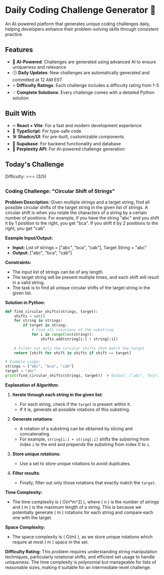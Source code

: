 # Daily Coding Challenge Generator 🚀

An AI-powered platform that generates unique coding challenges daily, helping developers enhance their problem-solving skills through consistent practice.

## Features

- 🤖 **AI-Powered**: Challenges are generated using advanced AI to ensure uniqueness and relevance
- 🕒 **Daily Updates**: New challenges are automatically generated and committed at 12 AM EST
- ⭐ **Difficulty Ratings**: Each challenge includes a difficulty rating from 1-5
- 💡 **Complete Solutions**: Every challenge comes with a detailed Python solution

## Built With

- 🔥 **React + Vite**: For a fast and modern development experience
- 🔷 **TypeScript**: For type-safe code
- 🛠️ **Shadcn/UI**: For pre-built, customizable components
- 🔌 **Supabase**: For backend functionality and database
- 🤖 **Perplexity API**: For AI-powered challenge generation

## Today's Challenge

Difficulty: ⭐⭐⭐ (3/5)

### Coding Challenge: "Circular Shift of Strings"

**Problem Description:**
Given multiple strings and a target string, find all possible circular shifts of the target string in the given list of strings. A circular shift is when you rotate the characters of a string by a certain number of positions. For example, if you have the string "abc" and you shift it by 1 position to the right, you get "bca". If you shift it by 2 positions to the right, you get "cab".

**Example Input/Output:**

- **Input:** List of strings = ["abc", "bca", "cab"], Target String = "abc"
- **Output:** ["abc", "bca", "cab"]

**Constraints:**
- The input list of strings can be of any length.
- The target string will be present multiple times, and each shift will result in a valid string.
- The task is to find all unique circular shifts of the target string in the given list.

**Solution in Python:**

```python
def find_circular_shifts(strings, target):
    shifts = set()
    for string in strings:
        if target in string:
            # Find all rotations of the substring
            for i in range(len(string)):
                shifts.add(string[i:] + string[:i])
    
    # Filter out only the circular shifts that match the target
    return [shift for shift in shifts if shift == target]

# Example usage:
strings = ["abc", "bca", "cab"]
target = "abc"
print(find_circular_shifts(strings, target))  # Output: ["abc", "bca", "cab"]
```

**Explanation of Algorithm:**

1. **Iterate through each string in the given list**:
   - For each string, check if the `target` is present within it.
   - If it is, generate all possible rotations of this substring.

2. **Generate rotations**:
   - A rotation of a substring can be obtained by slicing and concatenating.
   - For example, `string[i:] + string[:i]` shifts the substring from index `i` to the end and prepends the substring from index 0 to `i`.

3. **Store unique rotations**:
   - Use a set to store unique rotations to avoid duplicates.

4. **Filter results**:
   - Finally, filter out only those rotations that exactly match the `target`.

**Time Complexity:**
- The time complexity is \( O(n*m^2) \), where \( n \) is the number of strings and \( m \) is the maximum length of a string. This is because we potentially generate \( m \) rotations for each string and compare each one with the target.

**Space Complexity:**
- The space complexity is \( O(m) \), as we store unique rotations which require at most \( m \) space in the set.

**Difficulty Rating:**
This problem requires understanding string manipulation techniques, particularly rotational shifts, and efficient set usage to handle uniqueness. The time complexity is polynomial but manageable for lists of reasonable sizes, making it suitable for an intermediate-level challenge.